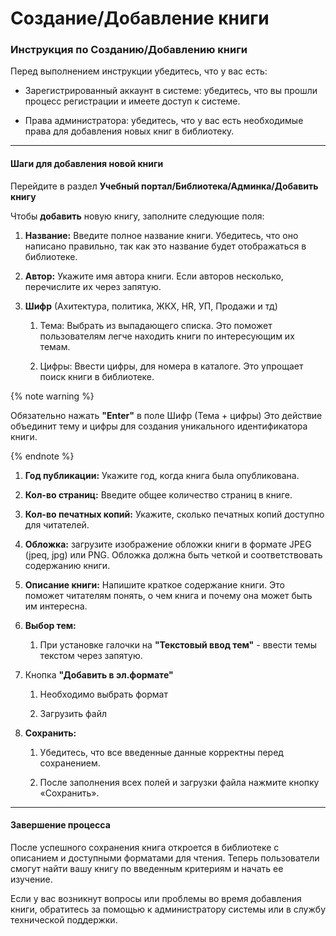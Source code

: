 # Создание/Добавление книги

### Инструкция по Созданию/Добавлению книги

Перед выполнением инструкции убедитесь, что у вас есть:

- Зарегистрированный аккаунт в системе: убедитесь, что вы прошли процесс регистрации и имеете доступ к системе.

- Права администратора: убедитесь, что у вас есть необходимые права для добавления новых книг в библиотеку.

---

#### Шаги для добавления новой книги

Перейдите в раздел **Учебный портал/Библиотека/Админка/Добавить книгу**

Чтобы **добавить** новую книгу, заполните следующие поля:

1. **Название:** Введите полное название книги. Убедитесь, что оно написано правильно, так как это название будет отображаться в библиотеке.

1. **Автор:**  Укажите имя автора книги. Если авторов несколько, перечислите их через запятую.

1. **Шифр** (Ахитектура, политика, ЖКХ, HR, УП, Продажи и тд)

    1. Тема: Выбрать из выпадающего списка. Это поможет пользователям легче находить книги по интересующим их темам.

    1. Цифры: Ввести цифры, для номера в каталоге. Это упрощает поиск книги в библиотеке.

{% note warning %}

Обязательно нажать **"Enter"** в поле Шифр (Тема + цифры) Это действие объединит тему и цифры для создания уникального идентификатора книги.

{% endnote %}

1. **Год публикации:** Укажите год, когда книга была опубликована.

1. **Кол-во страниц:** Введите общее количество страниц в книге.

1. **Кол-во печатных копий:**  Укажите, сколько печатных копий доступно для читателей.

1. **Обложка:** загрузите изображение обложки книги в формате JPEG (jpeq, jpg) или PNG. Обложка должна быть четкой и соответствовать содержанию книги.

1. **Описание книги:** Напишите краткое содержание книги. Это поможет читателям понять, о чем книга и почему она может быть им интересна.

1. **Выбор тем:**
    
    1. При установке галочки на **"Текстовый ввод тем"** - ввести темы текстом через запятую.

1. Кнопка **"Добавить в эл.формате"**

    1. Необходимо выбрать формат

    1. Загрузить файл

1. **Сохранить:**

    1. Убедитесь, что все введенные данные корректны перед сохранением.

    1. После заполнения всех полей и загрузки файла нажмите кнопку «Сохранить».

---

#### Завершение процесса

После успешного сохранения книга откроется в библиотеке с описанием и доступными форматами для чтения. Теперь пользователи смогут найти вашу книгу по введенным критериям и начать ее изучение.

Если у вас возникнут вопросы или проблемы во время добавления книги, обратитесь за помощью к администратору системы или в службу технической поддержки.
